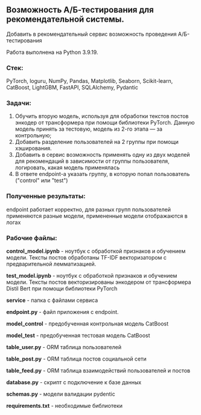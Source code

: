 ## Возможность А/Б-тестирования для рекомендательной системы.
Добавить в рекомендательный сервис возможность проведения А/Б-тестирования

Работа выполнена на Python 3.9.19.

### Стек:
PyTorch, loguru, NumPy, Pandas, Matplotlib, Seaborn, Scikit-learn, CatBoost, LightGBM, FastAPI, SQLAlchemy, Pydantic

### Задачи: 
1. Обучить вторую модель, используя для обработки текстов постов энкодер от трансформера при помощи библиотеки PyTorch. Данную модель принять за тестовую, модель из 2-го этапа — за контрольную;
2. Добавить разделение пользователей на 2 группы при помощи хэширования.
3. Добавить в сервис возможность применять одну из двух моделей для рекомендаций в зависимости от группы пользователя, логировать, какая модель применялась
4. В ответе endpoint-а указать группу, в которую попал пользователь ("control" или "test")

### Полученные результаты:
endpoint работает корректно, для разных групп пользователей применяются разные модели, примененные модели отображаются в логах

### Рабочие файлы:
**control_model.ipynb** - ноутбук с обработкой признаков и обучением модели. Тексты постов обработаны TF-IDF векторизатором с предварительной лемматизацией.

**test_model.ipynb** - ноутбук с обработкой признаков и обучением модели. Тексты постов векторизированы энкодером от трансформера Distil Bert при помощи библиотеки PyTorch

**service** -  папка с файлами сервиса

**endpoint.py** - файл приложения с endpoint.

**model_control** - предобученная контрольная модель CatBoost

**model_test** - предобученная тестовая модель CatBoost

**table_user.py** - ORM таблица пользователей

**table_post.py** - ORM таблица постов социальной сети

**table_feed.py** - ORM таблица взаимодействий пользователей и постов

**database.py** - скрипт с подключение к базе данных

**schemas.py** - модели валидации pydentic

**requirements.txt** - необходимые библиотеки